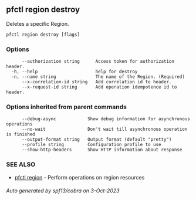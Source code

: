 ## pfctl region destroy

Deletes a specific Region.

```
pfctl region destroy [flags]
```

### Options

```
      --authorization string      Access token for authorization header.
  -h, --help                      help for destroy
  -n, --name string               The name of the Region. (Required)
      --x-correlation-id string   Add correlation id to header.
      --x-request-id string       Add operation idempotence id to header.
```

### Options inherited from parent commands

```
      --debug-async            Show debug information for asynchronous operations
      --no-wait                Don't wait till asynchronous operation is finished
      --output-format string   Output format (default "pretty")
      --profile string         Configuration profile to use
      --show-http-headers      Show HTTP information about response
```

### SEE ALSO

* [pfctl region](pfctl_region.md)	 - Perform operations on region resources

###### Auto generated by spf13/cobra on 3-Oct-2023
